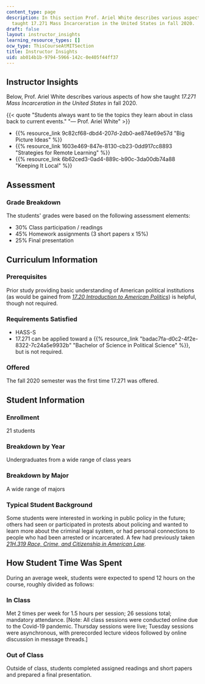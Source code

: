 ```yaml
---
content_type: page
description: In this section Prof. Ariel White describes various aspects of how she
  taught 17.271 Mass Incarceration in the United States in fall 2020.
draft: false
layout: instructor_insights
learning_resource_types: []
ocw_type: ThisCourseAtMITSection
title: Instructor Insights
uid: ab014b1b-9794-5966-142c-0e405f44ff37
---
```

## Instructor Insights

Below, Prof. Ariel White describes various aspects of how she taught _17.271 Mass Incarceration in the United States_ in fall 2020.

{{< quote "Students always want to tie the topics they learn about in class back to current events." "— Prof. Ariel White" >}}

- {{% resource_link 9c82cf68-dbd4-207d-2db0-ae874e69e57d "Big Picture Ideas" %}}
- {{% resource_link 1603e469-847e-8130-cb23-0dd917cc8893 "Strategies for Remote Learning" %}}
- {{% resource_link 6b62ced3-0ad4-889c-b90c-3da00db74a88 "Keeping It Local" %}}

## Assessment

### Grade Breakdown

The students' grades were based on the following assessment elements:

- 30% Class participation / readings
- 45% Homework assignments (3 short papers x 15%)
- 25% Final presentation

## Curriculum Information

### Prerequisites

Prior study providing basic understanding of American political institutions (as would be gained from [_17.20 Introduction to American Politics_](/courses/17-20-introduction-to-american-politics-spring-2013)) is helpful, though not required.

### Requirements Satisfied

- HASS-S
- 17.271 can be applied toward a {{% resource_link "badac7fa-d0c2-4f2e-8322-7c24a5e9932b" "Bachelor of Science in Political Science" %}}, but is not required.

### Offered

The fall 2020 semester was the first time 17.271 was offered.

## Student Information

### Enrollment

21 students

### Breakdown by Year

Undergraduates from a wide range of class years

### Breakdown by Major

A wide range of majors

### Typical Student Background

Some students were interested in working in public policy in the future; others had seen or participated in protests about policing and wanted to learn more about the criminal legal system, or had personal connections to people who had been arrested or incarcerated. A few had previously taken [_21H.319 Race, Crime, and Citizenship in American Law_](/courses/21h-319-race-crime-and-citizenship-in-american-law-fall-2014).

## How Student Time Was Spent

During an average week, students were expected to spend 12 hours on the course, roughly divided as follows:

### In Class

Met 2 times per week for 1.5 hours per session; 26 sessions total; mandatory attendance. \[Note: All class sessions were conducted online due to the Covid-19 pandemic. Thursday sessions were live; Tuesday sessions were asynchronous, with prerecorded lecture videos followed by online discussion in message threads.\]

### Out of Class

Outside of class, students completed assigned readings and short papers and prepared a final presentation.